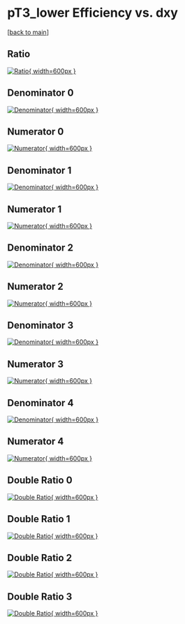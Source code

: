 # pT3_lower Efficiency vs. dxy

[[back to main](./)]



## Ratio

[![Ratio](../mtv/var/pT3_lower_base_13_0_eff_dxy.png){ width=600px }](../mtv/var/pT3_lower_base_13_0_eff_dxy.pdf)

## Denominator 0

[![Denominator](../mtv/den/pT3_lower_base_13_0_eff_dxy_den0.png){ width=600px }](../mtv/den/pT3_lower_base_13_0_eff_dxy_den0.pdf)

## Numerator 0

[![Numerator](../mtv/num/pT3_lower_base_13_0_eff_dxy_num0.png){ width=600px }](../mtv/num/pT3_lower_base_13_0_eff_dxy_num0.pdf)

## Denominator 1

[![Denominator](../mtv/den/pT3_lower_base_13_0_eff_dxy_den1.png){ width=600px }](../mtv/den/pT3_lower_base_13_0_eff_dxy_den1.pdf)

## Numerator 1

[![Numerator](../mtv/num/pT3_lower_base_13_0_eff_dxy_num1.png){ width=600px }](../mtv/num/pT3_lower_base_13_0_eff_dxy_num1.pdf)

## Denominator 2

[![Denominator](../mtv/den/pT3_lower_base_13_0_eff_dxy_den2.png){ width=600px }](../mtv/den/pT3_lower_base_13_0_eff_dxy_den2.pdf)

## Numerator 2

[![Numerator](../mtv/num/pT3_lower_base_13_0_eff_dxy_num2.png){ width=600px }](../mtv/num/pT3_lower_base_13_0_eff_dxy_num2.pdf)

## Denominator 3

[![Denominator](../mtv/den/pT3_lower_base_13_0_eff_dxy_den3.png){ width=600px }](../mtv/den/pT3_lower_base_13_0_eff_dxy_den3.pdf)

## Numerator 3

[![Numerator](../mtv/num/pT3_lower_base_13_0_eff_dxy_num3.png){ width=600px }](../mtv/num/pT3_lower_base_13_0_eff_dxy_num3.pdf)

## Denominator 4

[![Denominator](../mtv/den/pT3_lower_base_13_0_eff_dxy_den4.png){ width=600px }](../mtv/den/pT3_lower_base_13_0_eff_dxy_den4.pdf)

## Numerator 4

[![Numerator](../mtv/num/pT3_lower_base_13_0_eff_dxy_num4.png){ width=600px }](../mtv/num/pT3_lower_base_13_0_eff_dxy_num4.pdf)

## Double Ratio 0

[![Double Ratio](../mtv/ratio/pT3_lower_base_13_0_eff_dxy_ratio0.png){ width=600px }](../mtv/ratio/pT3_lower_base_13_0_eff_dxy_ratio0.pdf)

## Double Ratio 1

[![Double Ratio](../mtv/ratio/pT3_lower_base_13_0_eff_dxy_ratio1.png){ width=600px }](../mtv/ratio/pT3_lower_base_13_0_eff_dxy_ratio1.pdf)

## Double Ratio 2

[![Double Ratio](../mtv/ratio/pT3_lower_base_13_0_eff_dxy_ratio2.png){ width=600px }](../mtv/ratio/pT3_lower_base_13_0_eff_dxy_ratio2.pdf)

## Double Ratio 3

[![Double Ratio](../mtv/ratio/pT3_lower_base_13_0_eff_dxy_ratio3.png){ width=600px }](../mtv/ratio/pT3_lower_base_13_0_eff_dxy_ratio3.pdf)

